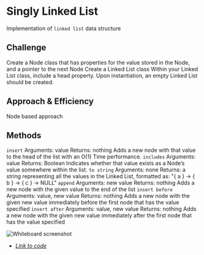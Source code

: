 # Singly Linked List

Implementation of `linked list` data structure

## Challenge

Create a Node class that has properties for the value stored in the Node, and a pointer to the next Node
Create a Linked List class
Within your Linked List class, include a head property.
Upon instantiation, an empty Linked List should be created.

## Approach & Efficiency

Node based approach

## Methods

`insert`
Arguments: value
Returns: nothing
Adds a new node with that value to the head of the list with an O(1) Time performance.
`includes`
Arguments: value
Returns: Boolean
Indicates whether that value exists as a Node’s value somewhere within the list.
`to string`
Arguments: none
Returns: a string representing all the values in the Linked List, formatted as:
"{ a } -> { b } -> { c } -> NULL"
`append`
Arguments: new value
Returns: nothing
Adds a new node with the given value to the end of the list
`insert before`
Arguments: value, new value
Returns: nothing
Adds a new node with the given new value immediately before the first node that has the value specified
`insert after`
Arguments: value, new value
Returns: nothing
Adds a new node with the given new value immediately after the first node that has the value specified  

![Whiteboard screenshot](https://github.com/S14mx/data-structures-and-algorithms/blob/linked-list-insertions/python/data_structures/linked_list/imgs/linked-list-insertions.png "Whiteboard process")

- [*Link to code*](./linked_list.py)
